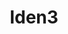 ---
codehost: https://github.com/iden3
logohandle: iden3io
sort: iden3
title: Iden3
twitter: https://x.com/identhree
website: https://iden3.io/
---